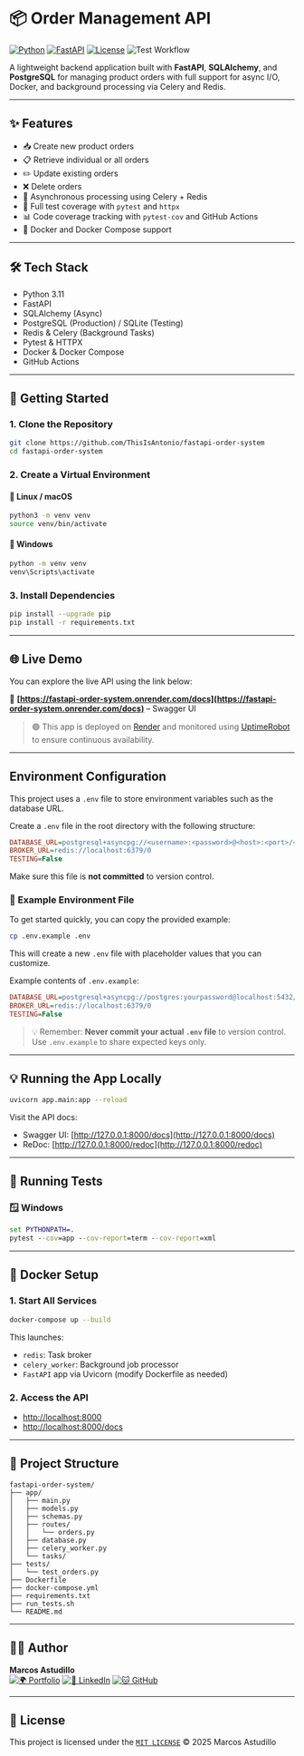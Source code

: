 # 📦 Order Management API

[![Python](https://img.shields.io/badge/Python-3.11-blue.svg)](https://www.python.org/downloads/release/python-3110/)
[![FastAPI](https://img.shields.io/badge/FastAPI-0.95+-green.svg)](https://fastapi.tiangolo.com/)
[![License](https://img.shields.io/badge/License-MIT-yellow.svg)](LICENSE)
![Test Workflow](https://github.com/ThisIsAntonio/fastapi-order-system/actions/workflows/test.yml/badge.svg)

A lightweight backend application built with **FastAPI**, **SQLAlchemy**, and **PostgreSQL** for managing product orders with full support for async I/O, Docker, and background processing via Celery and Redis.

---

## ✨ Features

- 📥 Create new product orders
- 📋 Retrieve individual or all orders
- ✏️ Update existing orders
- ❌ Delete orders
- 🔁 Asynchronous processing using Celery + Redis
- 🧪 Full test coverage with `pytest` and `httpx`
- 📊 Code coverage tracking with `pytest-cov` and GitHub Actions
- 🐳 Docker and Docker Compose support

---

## 🛠️ Tech Stack

- Python 3.11
- FastAPI
- SQLAlchemy (Async)
- PostgreSQL (Production) / SQLite (Testing)
- Redis & Celery (Background Tasks)
- Pytest & HTTPX
- Docker & Docker Compose
- GitHub Actions

---

## 🚀 Getting Started

### 1. Clone the Repository

```bash
git clone https://github.com/ThisIsAntonio/fastapi-order-system
cd fastapi-order-system
```

### 2. Create a Virtual Environment

#### 🔷 Linux / macOS

```bash
python3 -m venv venv
source venv/bin/activate
```

#### 🔶 Windows

```cmd
python -m venv venv
venv\Scripts\activate
```

### 3. Install Dependencies

```bash
pip install --upgrade pip
pip install -r requirements.txt
```

---

## 🌐 Live Demo

You can explore the live API using the link below:

🔗 **[https://fastapi-order-system.onrender.com/docs](https://fastapi-order-system.onrender.com/docs)** – Swagger UI

> 🟢 This app is deployed on [Render](https://render.com/) and monitored using [UptimeRobot](https://uptimerobot.com/) to ensure continuous availability.

---

## Environment Configuration

This project uses a `.env` file to store environment variables such as the database URL.

Create a `.env` file in the root directory with the following structure:

```ini
DATABASE_URL=postgresql+asyncpg://<username>:<password>@<host>:<port>/<database>
BROKER_URL=redis://localhost:6379/0
TESTING=False
```

Make sure this file is **not committed** to version control.

### 📄 Example Environment File

To get started quickly, you can copy the provided example:

```bash
cp .env.example .env
```

This will create a new `.env` file with placeholder values that you can customize.

Example contents of `.env.example`:

```ini
DATABASE_URL=postgresql+asyncpg://postgres:yourpassword@localhost:5432/your_db
BROKER_URL=redis://localhost:6379/0
TESTING=False
```

> 💡 Remember: **Never commit your actual `.env` file** to version control. Use `.env.example` to share expected keys only.

---

## 💡 Running the App Locally

```bash
uvicorn app.main:app --reload
```

Visit the API docs:

- Swagger UI: [http://127.0.0.1:8000/docs](http://127.0.0.1:8000/docs)
- ReDoc: [http://127.0.0.1:8000/redoc](http://127.0.0.1:8000/redoc)

---

## 🧪 Running Tests

### 🪟 Windows

```cmd
set PYTHONPATH=.
pytest --cov=app --cov-report=term --cov-report=xml
```

---

## 🐳 Docker Setup

### 1. Start All Services

```bash
docker-compose up --build
```

This launches:

- `redis`: Task broker
- `celery_worker`: Background job processor
- `FastAPI` app via Uvicorn (modify Dockerfile as needed)

### 2. Access the API

- [http://localhost:8000](http://localhost:8000)
- [http://localhost:8000/docs](http://localhost:8000/docs)

---

## 📂 Project Structure

```
fastapi-order-system/
├── app/
│   ├── main.py
│   ├── models.py
│   ├── schemas.py
│   ├── routes/
│   │   └── orders.py
│   ├── database.py
│   ├── celery_worker.py
│   └── tasks/
├── tests/
│   └── test_orders.py
├── Dockerfile
├── docker-compose.yml
├── requirements.txt
├── run_tests.sh
└── README.md
```

---

## 👨‍💻 Author

**Marcos Astudillo**  
[![🌍 Portfolio](https://img.shields.io/badge/Website-marcosastudillo.com-blueviolet?style=for-the-badge&logo=google-chrome)](https://www.marcosastudillo.com)
[![💼 LinkedIn](https://img.shields.io/badge/LinkedIn-Marcos%20Astudillo-blue?style=for-the-badge&logo=linkedin)](https://www.linkedin.com/in/marcos-antonio-astudillo-carrasco)
[![🐱 GitHub](https://img.shields.io/badge/GitHub-ThisIsAntonio-181717?style=for-the-badge&logo=github)](https://github.com/ThisIsAntonio)

---

## 📄 License

This project is licensed under the [`MIT LICENSE`](LICENSE) © 2025 Marcos Astudillo